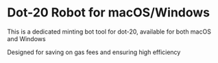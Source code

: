 # Dot-20 Robot for macOS/Windows

This is a dedicated minting bot tool for dot-20, available for both macOS and Windows
 
Designed for saving on gas fees and ensuring high efficiency

